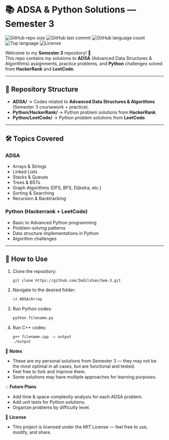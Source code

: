# 📚 ADSA & Python Solutions — Semester 3  


![GitHub repo size](https://img.shields.io/github/repo-size/Imdilshan/Sem-3)
![GitHub last commit](https://img.shields.io/github/last-commit/Imdilshan/Sem-3)
![GitHub language count](https://img.shields.io/github/languages/count/Imdilshan/Sem-3)
![Top language](https://img.shields.io/github/languages/top/Imdilshan/Sem-3)
![License](https://img.shields.io/github/license/Imdilshan/Sem-3)


Welcome to my **Semester 3** repository! 🎯  
This repo contains my solutions to **ADSA** (Advanced Data Structures & Algorithms) assignments, practice problems, and **Python** challenges solved from **HackerRank** and **LeetCode**.  

---

## 📂 Repository Structure  
- **ADSA/** → Codes related to **Advanced Data Structures & Algorithms** (Semester 3 coursework + practice).
- **Python/HackerRank/** → Python problem solutions from **HackerRank**.
- **Python/LeetCode/** → Python problem solutions from **LeetCode**.

---

## 🛠 Topics Covered  

### **ADSA**
- Arrays & Strings
- Linked Lists
- Stacks & Queues
- Trees & BSTs
- Graph Algorithms (DFS, BFS, Dijkstra, etc.)
- Sorting & Searching
- Recursion & Backtracking

### **Python (Hackerrank + LeetCode)**
- Basic to Advanced Python programming
- Problem-solving patterns
- Data structure implementations in Python
- Algorithm challenges

---

## 🚀 How to Use  

1. Clone the repository:
   ```bash
   git clone https://github.com/Imdilshan/Sem-3.git
   ```
2. Navigate to the desired folder:
   ```bash
   cd ADSA/Array
   ```
3. Run Python codes:
   ```bash
   python filename.py
   ```
4. Run C++ codes:
   ```bash
   g++ filename.cpp -o output
   ./output
   ```
   
📌 **Notes**  
- These are my personal solutions from Semester 3 — they may not be the most optimal in all cases, but are functional and tested.  
- Feel free to fork and improve them.  
- Some solutions may have multiple approaches for learning purposes.  


 💡 **Future Plans**  
- Add time & space complexity analysis for each ADSA problem.  
- Add unit tests for Python solutions.  
- Organize problems by difficulty level.

📜 **License**
- This project is licensed under the MIT License — feel free to use, modify, and share.
